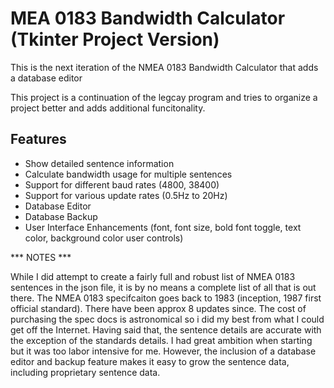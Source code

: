 # MEA 0183 Bandwidth Calculator (Tkinter Project Version)
This is the next iteration of the NMEA 0183 Bandwidth Calculator that adds a database editor

This project is a continuation of the legcay program and tries to organize a project better and adds additional funcitonality.

## Features

- Show detailed sentence information
- Calculate bandwidth usage for multiple sentences
- Support for different baud rates (4800, 38400)
- Support for various update rates (0.5Hz to 20Hz)
- Database Editor
- Database Backup
- User Interface Enhancements (font, font size, bold font toggle, text color, background color user controls)


*** NOTES ***

While I did attempt to create a fairly full and robust list of NMEA 0183 sentences in the json file, it is by no means a complete list of all that is out there.
The NMEA 0183 specifcaiton goes back to 1983 (inception, 1987 first official standard). There have been approx 8 updates since. 
The cost of purchasing the spec docs is astronomical so i did my best from what I could get off the Internet.
Having said that, the sentence details are accurate with the exception of the standards details. I had great ambition when starting but it was too labor intensive for me.
However, the inclusion of a database editor and backup feature makes it easy to grow the sentence data, including proprietary sentence data.


